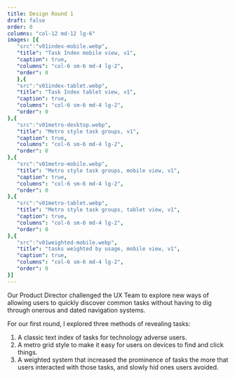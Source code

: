 ```yaml
---
title: Design Round 1
draft: false
order: 0
columns: "col-12 md-12 lg-6"
images: [{
   "src":"v01index-mobile.webp",
   "title": "Task Index mobile view, v1",
   "caption": true,
   "columns": "col-6 sm-6 md-4 lg-2",
   "order": 0
   },{
   "src":"v01index-tablet.webp",
   "title": "Task Index tablet view, v1",
   "caption": true,
   "columns": "col-6 sm-6 md-4 lg-2",
   "order": 0
},{
   "src":"v01metro-desktop.webp",
   "title": "Metro style task groups, v1",
   "caption": true,
   "columns": "col-6 sm-6 md-4 lg-2",
   "order": 0
},{
   "src":"v01metro-mobile.webp",
   "title": "Metro style task groups, mobile view, v1",
   "caption": true,
   "columns": "col-6 sm-6 md-4 lg-2",
   "order": 0
},{
   "src":"v01metro-tablet.webp",
   "title": "Metro style task groups, tablet view, v1",
   "caption": true,
   "columns": "col-6 sm-6 md-4 lg-2",
   "order": 0
},{
   "src":"v01weighted-mobile.webp",
   "title": "tasks weighted by usage, mobile view, v1",
   "caption": true,
   "columns": "col-6 sm-6 md-4 lg-2",
   "order": 0
}]
---
```

Our Product Director challenged the UX Team to explore new ways of allowing users to quickly discover common tasks
without having to dig through onerous and dated navigation systems.

For our first round, I explored three methods of revealing tasks:

1. A classic text index of tasks for technology adverse users.
2. A metro grid style to make it easy for users on devices to find and click things.
3. A weighted system that increased the prominence of tasks the more that users interacted with those tasks, and slowly
hid ones users avoided.